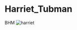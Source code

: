 # Harriet_Tubman
BHM
![harriet](https://github.com/user-attachments/assets/2767f3ac-f78f-4b65-91ec-55567d91bb7b)
